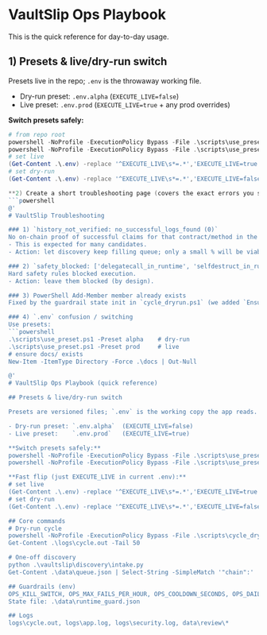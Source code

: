 ﻿# VaultSlip Ops Playbook

This is the quick reference for day-to-day usage.

## 1) Presets & live/dry-run switch

Presets live in the repo; `.env` is the throwaway working file.

- Dry-run preset: `.env.alpha`  (`EXECUTE_LIVE=false`)
- Live preset:    `.env.prod`   (`EXECUTE_LIVE=true` + any prod overrides)

**Switch presets safely:**
```powershell
# from repo root
powershell -NoProfile -ExecutionPolicy Bypass -File .\scripts\use_preset.ps1 -Preset alpha   # dry run
powershell -NoProfile -ExecutionPolicy Bypass -File .\scripts\use_preset.ps1 -Preset prod    # live
# set live
(Get-Content .\.env) -replace '^EXECUTE_LIVE\s*=.*','EXECUTE_LIVE=true' | Set-Content .\.env
# set dry-run
(Get-Content .\.env) -replace '^EXECUTE_LIVE\s*=.*','EXECUTE_LIVE=false' | Set-Content .\.env

**2) Create a short troubleshooting page (covers the exact errors you saw):**
```powershell
@'
# VaultSlip Troubleshooting

### 1) `history_not_verified: no_successful_logs_found (0)`
No on-chain proof of successful claims for that contract/method in the recent history window.
- This is expected for many candidates.
- Action: let discovery keep filling queue; only a small % will be viable.

### 2) `safety_blocked: ['delegatecall_in_runtime', 'selfdestruct_in_runtime', 'create2_in_runtime']`
Hard safety rules blocked execution.
- Action: leave them blocked (by design).

### 3) PowerShell Add-Member member already exists
Fixed by the guardrail state init in `cycle_dryrun.ps1` (we added `Ensure-Prop`).

### 4) `.env` confusion / switching
Use presets:
```powershell
.\scripts\use_preset.ps1 -Preset alpha    # dry-run
.\scripts\use_preset.ps1 -Preset prod     # live
# ensure docs/ exists
New-Item -ItemType Directory -Force .\docs | Out-Null

@'
# VaultSlip Ops Playbook (quick reference)

## Presets & live/dry-run switch

Presets are versioned files; `.env` is the working copy the app reads.

- Dry-run preset: `.env.alpha`  (EXECUTE_LIVE=false)
- Live preset:    `.env.prod`   (EXECUTE_LIVE=true)

**Switch presets safely:**
powershell -NoProfile -ExecutionPolicy Bypass -File .\scripts\use_preset.ps1 -Preset alpha   # dry run
powershell -NoProfile -ExecutionPolicy Bypass -File .\scripts\use_preset.ps1 -Preset prod    # live

**Fast flip (just EXECUTE_LIVE in current .env):**
# set live
(Get-Content .\.env) -replace '^EXECUTE_LIVE\s*=.*','EXECUTE_LIVE=true'  | Set-Content .\.env
# set dry-run
(Get-Content .\.env) -replace '^EXECUTE_LIVE\s*=.*','EXECUTE_LIVE=false' | Set-Content .\.env

## Core commands
# Dry-run cycle
powershell -NoProfile -ExecutionPolicy Bypass -File .\scripts\cycle_dryrun.ps1
Get-Content .\logs\cycle.out -Tail 50

# One-off discovery
python .\vaultslip\discovery\intake.py
Get-Content .\data\queue.json | Select-String -SimpleMatch '"chain":'

## Guardrails (env)
OPS_KILL_SWITCH, OPS_MAX_FAILS_PER_HOUR, OPS_COOLDOWN_SECONDS, OPS_DAILY_GAS_USD_BUDGET
State file: .\data\runtime_guard.json

## Logs
logs\cycle.out, logs\app.log, logs\security.log, data\review\*
